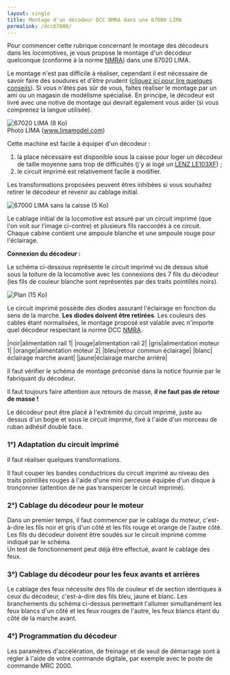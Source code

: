 ```yaml
---
layout: single
title: Montage d'un décodeur DCC NMRA dans une 67000 LIMA
permalink: /dcc67000/
---
```


Pour commencer cette rubrique concernant le montage des décodeurs dans les locomotives, je vous propose le montage d'un décodeur quelconque (conforme à la norme [NMRA](https://www.nmra.org)) dans une 67020 LIMA.

Le montage n'est pas difficile à réaliser, cependant il est nécessaire de savoir faire des soudures et d'être prudent ([cliquez ici pour lire quelques conseils](/decodeurs)). Si vous n'êtes pas sûr de vous, faites réaliser le montage par un ami ou un magasin de modélisme spécialisé. En principe, le décodeur est livré avec une notive de montage qui devrait également vous aider (si vous comprenez la langue utilisée).

![67020 LIMA (8 Ko)](../photos/670201.jpg)  
Photo LIMA (www.limamodel.com)

Cette machine est facile à équiper d'un décodeur :

1.  la place nécessaire est disponible sous la caisse pour loger un décodeur de taille moyenne sans trop de difficultés (j'y ai logé un [LENZ LE103XF](https://www.lenz-elektronik.de)) ;
2.  le circuit imprimé est relativement facile à modifier.

Les transformations proposées peuvent êtres inhibées si vous souhaitez retirer le décodeur et revenir au cablage initial.

![67000 LIMA sans la caisse (5 Ko)](../photos/670202.jpg)

Le cablage initial de la locomotive est assuré par un circuit imprimé (que l'on voit sur l'image ci-contre) et plusieurs fils raccordés à ce circuit. Chaque cabine contient une ampoule blanche et une ampoule rouge pour l'éclairage.

**Connexion du décodeur :**

Le schéma ci-dessous représente le circuit imprimé vu de dessus situé sous la toiture de la locomotive avec les connexions des 7 fils du décodeur (les fils de couleur blanche sont représentés par des traits pointillés noirs).

![Plan (15 Ko)](../images/dcc67000.gif)

Le circuit imprimé possède des diodes assurant l'éclairage en fonction du sens de la marche. **Les diodes doivent être retirées**.
Les couleurs des cables étant normalisées, le montage proposé est valable avec n'importe quel décodeur respectant la norme DCC [NMRA](https://www.nmra.org).

|noir|alimentation rail 1|
|rouge|alimentation rail 2|
|gris|alimentation moteur 1|
|orange|alimentation moteur 2|
|bleu|retour commun éclairage|
|blanc|éclairage marche avant|
|jaune|éclairage marche arrière|

Il faut vérifier le schéma de montage préconisé dans la notice fournie par le fabriquant du décodeur.

Il faut toujours faire attention aux retours de masse, **il ne faut pas de retour de masse !**

Le décodeur peut être placé à l'extrémité du circuit imprimé, juste au dessus d'un bogie et sous le circuit imprimé, fixé à l'aide d'un morceau de ruban adhésif double face.

### 1°) Adaptation du circuit imprimé

Il faut réaliser quelques transformations.

Il faut couper les bandes conductrices du circuit imprimé au niveau des traits pointillés rouges à l'aide d'une mini perceuse équipée d'un disque à tronçonner (attention de ne pas transpercer le circuit imprimé).

### 2°) Cablage du décodeur pour le moteur

Dans un premier temps, il faut commencer par le cablage du moteur, c'est-à-dire les fils noir et gris d'un côté et les fils rouge et orange de l'autre côté. Les fils du décodeur doivent être soudés sur le circuit imprimé comme indiqué par le schéma.  
Un test de fonctionnement peut déjà être effectué, avant le cablage des feux.

### 3°) Cablage du décodeur pour les feux avants et arrières

Le cablage des feux nécessite des fils de couleur et de section identiques à ceux du décodeur, c'est-à-dire des fils bleu, jaune et blanc. Les branchements du schéma ci-dessus permettant l'allumer simultanément les feux blancs d'un côté et les feux rouges de l'autre, les feux blancs étant du côté de la marche avant.

### 4°) Programmation du décodeur

Les paramètres d'accélération, de freinage et de seuil de démarrage sont à régler à l'aide de votre commande digitale, par exemple avec le poste de commande MRC 2000.  
